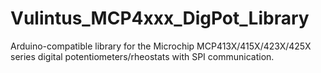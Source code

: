 # Vulintus_MCP4xxx_DigPot_Library

Arduino-compatible library for the Microchip MCP413X/415X/423X/425X series digital potentiometers/rheostats with SPI communication.
